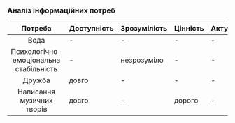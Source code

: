 ### Аналіз інформаційних потреб
|                 Потреба                 | Доступність | Зрозумілість | Цінність | Актуальність |
|:---------------------------------------:|-------------|--------------|----------|--------------|
| Вода                                    |      -      |       -      |     -    |       -      |
| Психологічно-емоціональна стабільність  |      -      |  незрозуміло |     -    |       -      |
| Дружба                                  |    довго    |       -      |     -    |       -      |
| Написання музичних творів               |    довго    |       -      |  дорого  |       -      |
